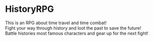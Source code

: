 # HistoryRPG

This is an RPG about time travel and time combat! <br>
Fight your way through history and loot the past to save the future! <br>
Battle histories most famous characters and gear up for the next fight!
